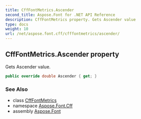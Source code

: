 ```yaml
---
title: CffFontMetrics.Ascender
second_title: Aspose.Font for .NET API Reference
description: CffFontMetrics property. Gets Ascender value
type: docs
weight: 10
url: /net/aspose.font.cff/cfffontmetrics/ascender/
---
```

## CffFontMetrics.Ascender property

Gets Ascender value.

```csharp
public override double Ascender { get; }
```

### See Also

* class [CffFontMetrics](../)
* namespace [Aspose.Font.Cff](../../cfffontmetrics/)
* assembly [Aspose.Font](../../../)


